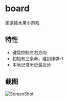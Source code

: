 # board
圣诞接水果小游戏

## 特性
* 键盘控制左右方向
* 初始有三条命，碰到炸弹-1
* 本地记录历史最高分

## 截图
![ScreenShot](http://ostfcwjy3.bkt.clouddn.com/18-1-3/8821934.jpg)
